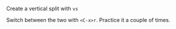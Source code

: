Create a vertical split with `vs`

Switch between the two with `<C-x>r`. Practice it a couple of times.
